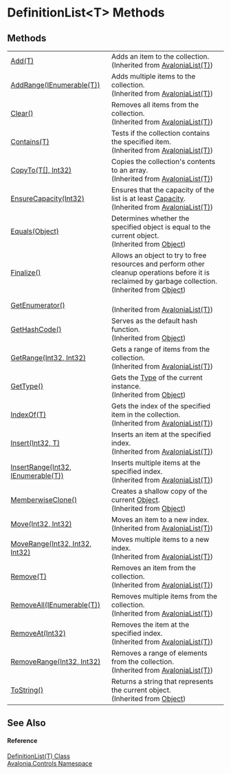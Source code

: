 # DefinitionList&lt;T&gt; Methods




## Methods
<table>
<tr>
<td><a href="M_Avalonia_Collections_AvaloniaList_1_Add">Add(T)</a></td>
<td>Adds an item to the collection.<br />(Inherited from <a href="T_Avalonia_Collections_AvaloniaList_1">AvaloniaList(T)</a>)</td>
</tr>
<tr>
<td><a href="M_Avalonia_Collections_AvaloniaList_1_AddRange">AddRange(IEnumerable(T))</a></td>
<td>Adds multiple items to the collection.<br />(Inherited from <a href="T_Avalonia_Collections_AvaloniaList_1">AvaloniaList(T)</a>)</td>
</tr>
<tr>
<td><a href="M_Avalonia_Collections_AvaloniaList_1_Clear">Clear()</a></td>
<td>Removes all items from the collection.<br />(Inherited from <a href="T_Avalonia_Collections_AvaloniaList_1">AvaloniaList(T)</a>)</td>
</tr>
<tr>
<td><a href="M_Avalonia_Collections_AvaloniaList_1_Contains">Contains(T)</a></td>
<td>Tests if the collection contains the specified item.<br />(Inherited from <a href="T_Avalonia_Collections_AvaloniaList_1">AvaloniaList(T)</a>)</td>
</tr>
<tr>
<td><a href="M_Avalonia_Collections_AvaloniaList_1_CopyTo">CopyTo(T[], Int32)</a></td>
<td>Copies the collection's contents to an array.<br />(Inherited from <a href="T_Avalonia_Collections_AvaloniaList_1">AvaloniaList(T)</a>)</td>
</tr>
<tr>
<td><a href="M_Avalonia_Collections_AvaloniaList_1_EnsureCapacity">EnsureCapacity(Int32)</a></td>
<td>Ensures that the capacity of the list is at least <a href="P_Avalonia_Collections_AvaloniaList_1_Capacity">Capacity</a>.<br />(Inherited from <a href="T_Avalonia_Collections_AvaloniaList_1">AvaloniaList(T)</a>)</td>
</tr>
<tr>
<td><a href="https://learn.microsoft.com/dotnet/api/system.object.equals#system-object-equals(system-object)" target="_blank" rel="noopener noreferrer">Equals(Object)</a></td>
<td>Determines whether the specified object is equal to the current object.<br />(Inherited from <a href="https://learn.microsoft.com/dotnet/api/system.object" target="_blank" rel="noopener noreferrer">Object</a>)</td>
</tr>
<tr>
<td><a href="https://learn.microsoft.com/dotnet/api/system.object.finalize" target="_blank" rel="noopener noreferrer">Finalize()</a></td>
<td>Allows an object to try to free resources and perform other cleanup operations before it is reclaimed by garbage collection.<br />(Inherited from <a href="https://learn.microsoft.com/dotnet/api/system.object" target="_blank" rel="noopener noreferrer">Object</a>)</td>
</tr>
<tr>
<td><a href="M_Avalonia_Collections_AvaloniaList_1_GetEnumerator">GetEnumerator()</a></td>
<td><br />(Inherited from <a href="T_Avalonia_Collections_AvaloniaList_1">AvaloniaList(T)</a>)</td>
</tr>
<tr>
<td><a href="https://learn.microsoft.com/dotnet/api/system.object.gethashcode" target="_blank" rel="noopener noreferrer">GetHashCode()</a></td>
<td>Serves as the default hash function.<br />(Inherited from <a href="https://learn.microsoft.com/dotnet/api/system.object" target="_blank" rel="noopener noreferrer">Object</a>)</td>
</tr>
<tr>
<td><a href="M_Avalonia_Collections_AvaloniaList_1_GetRange">GetRange(Int32, Int32)</a></td>
<td>Gets a range of items from the collection.<br />(Inherited from <a href="T_Avalonia_Collections_AvaloniaList_1">AvaloniaList(T)</a>)</td>
</tr>
<tr>
<td><a href="https://learn.microsoft.com/dotnet/api/system.object.gettype" target="_blank" rel="noopener noreferrer">GetType()</a></td>
<td>Gets the <a href="https://learn.microsoft.com/dotnet/api/system.type" target="_blank" rel="noopener noreferrer">Type</a> of the current instance.<br />(Inherited from <a href="https://learn.microsoft.com/dotnet/api/system.object" target="_blank" rel="noopener noreferrer">Object</a>)</td>
</tr>
<tr>
<td><a href="M_Avalonia_Collections_AvaloniaList_1_IndexOf">IndexOf(T)</a></td>
<td>Gets the index of the specified item in the collection.<br />(Inherited from <a href="T_Avalonia_Collections_AvaloniaList_1">AvaloniaList(T)</a>)</td>
</tr>
<tr>
<td><a href="M_Avalonia_Collections_AvaloniaList_1_Insert">Insert(Int32, T)</a></td>
<td>Inserts an item at the specified index.<br />(Inherited from <a href="T_Avalonia_Collections_AvaloniaList_1">AvaloniaList(T)</a>)</td>
</tr>
<tr>
<td><a href="M_Avalonia_Collections_AvaloniaList_1_InsertRange">InsertRange(Int32, IEnumerable(T))</a></td>
<td>Inserts multiple items at the specified index.<br />(Inherited from <a href="T_Avalonia_Collections_AvaloniaList_1">AvaloniaList(T)</a>)</td>
</tr>
<tr>
<td><a href="https://learn.microsoft.com/dotnet/api/system.object.memberwiseclone" target="_blank" rel="noopener noreferrer">MemberwiseClone()</a></td>
<td>Creates a shallow copy of the current <a href="https://learn.microsoft.com/dotnet/api/system.object" target="_blank" rel="noopener noreferrer">Object</a>.<br />(Inherited from <a href="https://learn.microsoft.com/dotnet/api/system.object" target="_blank" rel="noopener noreferrer">Object</a>)</td>
</tr>
<tr>
<td><a href="M_Avalonia_Collections_AvaloniaList_1_Move">Move(Int32, Int32)</a></td>
<td>Moves an item to a new index.<br />(Inherited from <a href="T_Avalonia_Collections_AvaloniaList_1">AvaloniaList(T)</a>)</td>
</tr>
<tr>
<td><a href="M_Avalonia_Collections_AvaloniaList_1_MoveRange">MoveRange(Int32, Int32, Int32)</a></td>
<td>Moves multiple items to a new index.<br />(Inherited from <a href="T_Avalonia_Collections_AvaloniaList_1">AvaloniaList(T)</a>)</td>
</tr>
<tr>
<td><a href="M_Avalonia_Collections_AvaloniaList_1_Remove">Remove(T)</a></td>
<td>Removes an item from the collection.<br />(Inherited from <a href="T_Avalonia_Collections_AvaloniaList_1">AvaloniaList(T)</a>)</td>
</tr>
<tr>
<td><a href="M_Avalonia_Collections_AvaloniaList_1_RemoveAll">RemoveAll(IEnumerable(T))</a></td>
<td>Removes multiple items from the collection.<br />(Inherited from <a href="T_Avalonia_Collections_AvaloniaList_1">AvaloniaList(T)</a>)</td>
</tr>
<tr>
<td><a href="M_Avalonia_Collections_AvaloniaList_1_RemoveAt">RemoveAt(Int32)</a></td>
<td>Removes the item at the specified index.<br />(Inherited from <a href="T_Avalonia_Collections_AvaloniaList_1">AvaloniaList(T)</a>)</td>
</tr>
<tr>
<td><a href="M_Avalonia_Collections_AvaloniaList_1_RemoveRange">RemoveRange(Int32, Int32)</a></td>
<td>Removes a range of elements from the collection.<br />(Inherited from <a href="T_Avalonia_Collections_AvaloniaList_1">AvaloniaList(T)</a>)</td>
</tr>
<tr>
<td><a href="https://learn.microsoft.com/dotnet/api/system.object.tostring" target="_blank" rel="noopener noreferrer">ToString()</a></td>
<td>Returns a string that represents the current object.<br />(Inherited from <a href="https://learn.microsoft.com/dotnet/api/system.object" target="_blank" rel="noopener noreferrer">Object</a>)</td>
</tr>
</table>

## See Also


#### Reference
<a href="T_Avalonia_Controls_DefinitionList_1">DefinitionList(T) Class</a>  
<a href="N_Avalonia_Controls">Avalonia.Controls Namespace</a>  

